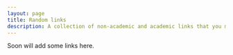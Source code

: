 ```yaml
---
layout: page
title: Random links
description: A collection of non-academic and academic links that you may find interesting
---
```


<section>
  <p>Soon will add some links here.</p>
  </section>
